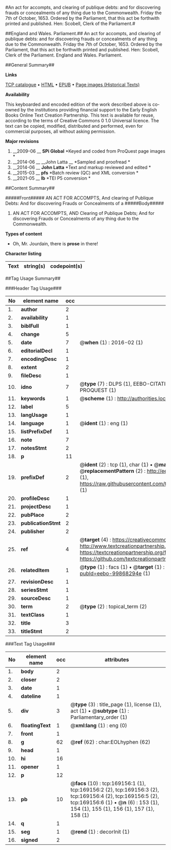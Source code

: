 #An act for accompts, and clearing of publique debts: and for discovering frauds or concealments of any thing due to the Commonwealth. Friday the 7th of October, 1653. Ordered by the Parliament, that this act be forthwith printed and published. Hen: Scobell, Clerk of the Parliament.#

##England and Wales. Parliament.##
An act for accompts, and clearing of publique debts: and for discovering frauds or concealments of any thing due to the Commonwealth. Friday the 7th of October, 1653. Ordered by the Parliament, that this act be forthwith printed and published. Hen: Scobell, Clerk of the Parliament.
England and Wales. Parliament.

##General Summary##

**Links**

[TCP catalogue](http://www.ota.ox.ac.uk/tcp/)  • 
[HTML](http://tei.it.ox.ac.uk/tcp/Texts-HTML/free/A74/A74478.html)  • 
[EPUB](http://tei.it.ox.ac.uk/tcp/Texts-EPUB/free/A74/A74478.epub) • 
[Page images (Historical Texts)](https://historicaltexts.jisc.ac.uk/eebo-99868294e)

**Availability**

This keyboarded and encoded edition of the work described above is co-owned by the
    institutions providing financial support to the Early English Books Online Text Creation
    Partnership. This text is available for reuse, according to the terms of  Creative Commons 0 1.0 Universal
    licence. The text can be copied, modified, distributed and performed, even for commercial
    purposes, all without asking permission.

**Major revisions**

1. __2009-06 __ __SPi Global__ *Keyed and coded from ProQuest page images *
1. __2014-06 __ __John Latta __ *Sampled and proofread *
1. __2014-06 __ __John Latta__ *Text and markup reviewed and edited *
1. __2015-03 __ __pfs__ *Batch review (QC) and XML conversion *
1. __2021-05 __ __lb__ *TEI P5 conversion *

##Content Summary##

#####Front#####
AN ACT FOR ACCOMPTS, And clearing of Publique Debts: And for discovering Frauds or Concealments of a
#####Body#####

1. AN ACT FOR ACCOMPTS, AND Clearing of Publique Debts; And for discovering Frauds or Concealments of any thing due to the Commonwealth.

**Types of content**

  * Oh, Mr. Jourdain, there is **prose** in there!

**Character listing**


|Text|string(s)|codepoint(s)|
|---|---|---|

##Tag Usage Summary##

###Header Tag Usage###

|No|element name|occ|attributes|
|---|---|---|---|
|1.|__author__|2||
|2.|__availability__|1||
|3.|__biblFull__|1||
|4.|__change__|5||
|5.|__date__|7| @__when__ (1) : 2016-02 (1)|
|6.|__editorialDecl__|1||
|7.|__encodingDesc__|1||
|8.|__extent__|2||
|9.|__fileDesc__|1||
|10.|__idno__|7| @__type__ (7) : DLPS (1), EEBO-CITATION (1), VID (1), EEBO-PROQUEST (1), STC (2), PROQUEST (1)|
|11.|__keywords__|1| @__scheme__ (1) : http://authorities.loc.gov/ (1)|
|12.|__label__|5||
|13.|__langUsage__|1||
|14.|__language__|1| @__ident__ (1) : eng (1)|
|15.|__listPrefixDef__|1||
|16.|__note__|7||
|17.|__notesStmt__|2||
|18.|__p__|11||
|19.|__prefixDef__|2| @__ident__ (2) : tcp (1), char (1)  •  @__matchPattern__ (2) : ([0-9\-]+):([0-9IVX]+) (1), (.+) (1)  •  @__replacementPattern__ (2) : http://eebo.chadwyck.com/downloadtiff?vid=$1&page=$2 (1), https://raw.githubusercontent.com/textcreationpartnership/Texts/master/tcpchars.xml#$1 (1)|
|20.|__profileDesc__|1||
|21.|__projectDesc__|1||
|22.|__pubPlace__|2||
|23.|__publicationStmt__|2||
|24.|__publisher__|2||
|25.|__ref__|4| @__target__ (4) : https://creativecommons.org/publicdomain/zero/1.0/ (1), http://www.textcreationpartnership.org/docs/. (1), https://textcreationpartnership.org/faq/#faq05 (1), https://github.com/textcreationpartnership (1)|
|26.|__relatedItem__|1| @__type__ (1) : facs (1)  •  @__target__ (1) : https://data.historicaltexts.jisc.ac.uk/view?pubId=eebo-99868294e (1)|
|27.|__revisionDesc__|1||
|28.|__seriesStmt__|1||
|29.|__sourceDesc__|1||
|30.|__term__|2| @__type__ (2) : topical_term (2)|
|31.|__textClass__|1||
|32.|__title__|3||
|33.|__titleStmt__|2||


###Text Tag Usage###

|No|element name|occ|attributes|
|---|---|---|---|
|1.|__body__|2||
|2.|__closer__|2||
|3.|__date__|1||
|4.|__dateline__|1||
|5.|__div__|3| @__type__ (3) : title_page (1), license (1), act (1)  •  @__subtype__ (1) : Parliamentary_order (1)|
|6.|__floatingText__|1| @__xml:lang__ (1) : eng (0)|
|7.|__front__|1||
|8.|__g__|62| @__ref__ (62) : char:EOLhyphen (62)|
|9.|__head__|1||
|10.|__hi__|16||
|11.|__opener__|1||
|12.|__p__|12||
|13.|__pb__|10| @__facs__ (10) : tcp:169156:1 (1), tcp:169156:2 (2), tcp:169156:3 (2), tcp:169156:4 (2), tcp:169156:5 (2), tcp:169156:6 (1)  •  @__n__ (6) : 153 (1), 154 (1), 155 (1), 156 (1), 157 (1), 158 (1)|
|14.|__q__|1||
|15.|__seg__|1| @__rend__ (1) : decorInit (1)|
|16.|__signed__|2||
